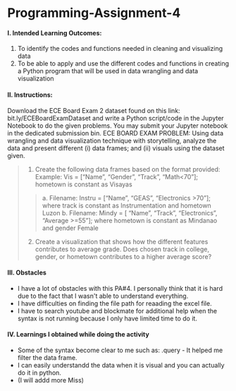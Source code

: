 # Programming-Assignment-4

#### **I. Intended Learning Outcomes:**
1. To identify the codes and functions needed in cleaning and visualizing data
2. To be able to apply and use the different codes and functions in creating a Python program that will
be used in data wrangling and data visualization

#### **II. Instructions:**
Download the ECE Board Exam 2 dataset found on this link: bit.ly/ECEBoardExamDataset and write a Python script/code in the Jupyter Notebook to do the given problems. You may submit your Jupyter notebook in the dedicated submission bin.
ECE BOARD EXAM PROBLEM: Using data wrangling and data visualization technique with storytelling, analyze the data and present different (i) data frames; and (ii) visuals using the dataset given.
> 1. Create the following data frames based on the format provided:
Example: Vis = [“Name”, “Gender”, “Track”, “Math<70”]; hometown is constant as Visayas
>> a. Filename: Instru = [“Name”, “GEAS”, “Electronics >70”]; where track is constant as Instrumentation and hometown Luzon
>> b. Filename: Mindy = [ “Name”, “Track”, “Electronics”, “Average >=55”]; where hometown is constant as Mindanao and gender Female
> 2. Create a visualization that shows how the different features contributes to average grade. Does chosen track in college, gender, or hometown contributes to a higher average score?

#### **III. Obstacles**
- I have a lot of obstacles with this PA#4. I personally think that it is hard due to the fact that I wasn't able to understand everything.
- I have difficulties on finding the file path for reaading the excel file.
- I have to search youtube and blockmate for additional help when the syntax is not running because I only have limited time to do it.


#### **IV. Learnings I obtained while doing the activity**
- Some of the syntax become clear to me such as: .query - It helped me filter the data frame.
- I can easily understandd the data when it is visual and you can actually do it in python.
- (I will addd more Miss)


